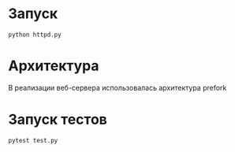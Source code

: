 # Запуск
```
python httpd.py
```


# Архитектура
В реализации веб-сервера использовалась архитектура prefork


# Запуск тестов
```
pytest test.py
```
